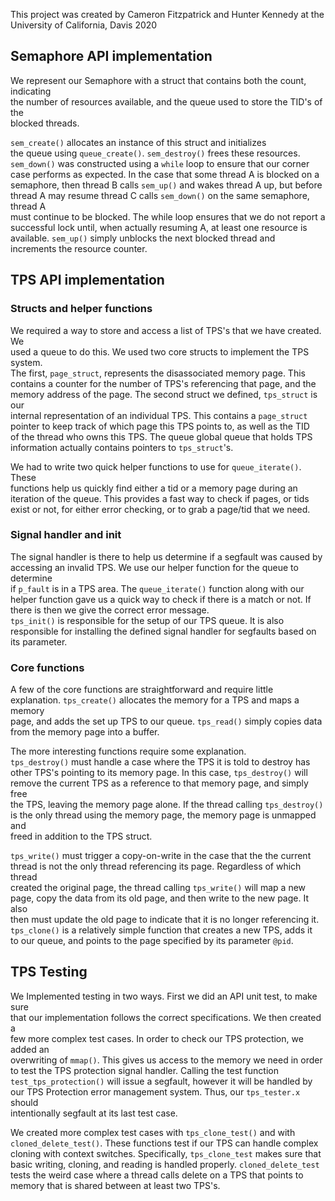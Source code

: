 This project was created by Cameron Fitzpatrick and Hunter Kennedy at the  
University of California, Davis 2020

## Semaphore API implementation
We represent our Semaphore with a struct that contains both the count, indicating  
the number of resources available, and the queue used to store the TID's of the  
blocked threads.  

`sem_create()` allocates an instance of this struct and initializes  
the queue using `queue_create()`. `sem_destroy()` frees these resources.  
`sem_down()` was constructed using a `while` loop to ensure that our corner  
case performs as expected. In the case that some thread A is blocked on a  
semaphore, then thread B calls `sem_up()` and wakes thread A up, but before  
thread A may resume thread C calls `sem_down()` on the same semaphore, thread A  
must continue to be blocked. The while loop ensures that we do not report a  
successful lock until, when actually resuming A, at least one resource is  
available. `sem_up()` simply unblocks the next blocked thread and  
increments the resource counter.  

## TPS API implementation

### Structs and helper functions

We required a way to store and access a list of TPS's that we have created. We  
used a queue to do this. We used two core structs to implement the TPS system.  
The first, `page_struct`, represents the disassociated memory page. This  
contains a counter for the number of TPS's referencing that page, and the  
memory address of the page. The second struct we defined, `tps_struct` is our  
internal representation of an individual TPS. This contains a `page_struct`  
pointer to keep track of which page this TPS points to, as well as the TID  
of the thread who owns this TPS. The queue global queue that holds TPS  
information actually contains pointers to `tps_struct`'s.

We had to write two quick helper functions to use for `queue_iterate()`. These  
functions help us quickly find either a tid or a memory page during an  
iteration of the queue. This provides a fast way to check if pages, or tids  
exist or not, for either error checking, or to grab a page/tid that we need.  

### Signal handler and init

The signal handler is there to help us determine if a segfault was caused by  
accessing an invalid TPS. We use our helper function for the queue to determine  
if `p_fault` is in a TPS area. The `queue_iterate()` function along with our  
helper function gave us a quick way to check if there is a match or not. If  
there is then we give the correct error message.  
`tps_init()` is responsible for the setup of our TPS queue. It is also  
responsible for installing the defined signal handler for segfaults based on  
its parameter.

### Core functions

A few of the core functions are straightforward and require little  
explanation. `tps_create()` allocates the memory for a TPS and maps a memory  
page, and adds the set up TPS to our queue. `tps_read()` simply copies data  
from the memory page into a buffer.  

The more interesting functions require some explanation.  
`tps_destroy()` must handle a case where the TPS it is told to destroy has     
other TPS's pointing to its memory page. In this case, `tps_destroy()` will  
remove the current TPS as a reference to that memory page, and simply free  
the TPS, leaving the memory page alone. If the thread calling `tps_destroy()`  
is the only thread using the memory page, the memory page is unmapped and  
freed in addition to the TPS struct.  

`tps_write()` must trigger a copy-on-write in the case that the the current  
thread is not the only thread referencing its page. Regardless of which thread  
created the original page, the thread calling `tps_write()` will map a new  
page, copy the data from its old page, and then write to the new page. It also  
then must update the old page to indicate that it is no longer referencing it.  
`tps_clone()` is a relatively simple function that creates a new TPS, adds it  
to our queue, and points to the page specified by its parameter `@pid`.

## TPS Testing
We Implemented testing in two ways. First we did an API unit test, to make sure  
that our implementation follows the correct specifications. We then created a  
few more complex test cases. In order to check our TPS protection, we added an  
overwriting of `mmap()`. This gives us access to the memory we need in order  
to test the TPS protection signal handler. Calling the test function  
`test_tps_protection()` will issue a segfault, however it will be handled by  
our TPS Protection error management system. Thus, our `tps_tester.x` should  
intentionally segfault at its last test case.  

We created more complex test cases with `tps_clone_test()` and with   
`cloned_delete_test()`. These functions test if our TPS can handle complex  
cloning with context switches. Specifically, `tps_clone_test` makes sure that  
basic writing, cloning, and reading is handled properly. `cloned_delete_test`  
tests the weird case where a thread calls delete on a TPS that points to  
memory that is shared between at least two TPS's.
